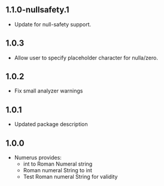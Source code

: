 ## 1.1.0-nullsafety.1

 - Update for null-safety support.

## 1.0.3

 - Allow user to specify placeholder character for nulla/zero.

## 1.0.2

 - Fix small analyzer warnings

## 1.0.1

 - Updated package description

## 1.0.0

- Numerus provides:
  - int to Roman Numeral string
  - Roman numeral String to int
  - Test Roman numeral String for validity
